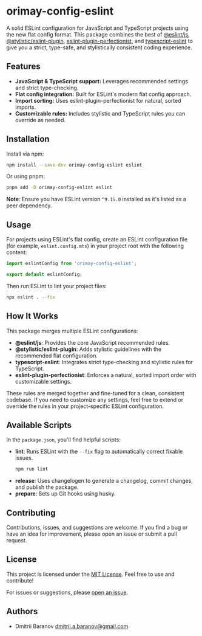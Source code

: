 # orimay-config-eslint

A solid ESLint configuration for JavaScript and TypeScript projects using the
new flat config format. This package combines the best of
[@eslint/js](https://www.npmjs.com/package/@eslint/js),
[@stylistic/eslint-plugin](https://www.npmjs.com/package/@stylistic/eslint-plugin),
[eslint-plugin-perfectionist](https://www.npmjs.com/package/eslint-plugin-perfectionist),
and [typescript-eslint](https://www.npmjs.com/package/@typescript-eslint) to
give you a strict, type-safe, and stylistically consistent coding experience.

## Features

- **JavaScript & TypeScript support:** Leverages recommended settings and strict
  type-checking.
- **Flat config integration:** Built for ESLint's modern flat config approach.
- **Import sorting:** Uses eslint-plugin-perfectionist for natural, sorted
  imports.
- **Customizable rules:** Includes stylistic and TypeScript rules you can
  override as needed.

## Installation

Install via npm:

```bash
npm install --save-dev orimay-config-eslint eslint
```

Or using pnpm:

```bash
pnpm add -D orimay-config-eslint eslint
```

**Note**: Ensure you have ESLint version `^9.15.0` installed as it's listed as a
peer dependency.

## Usage

For projects using ESLint's flat config, create an ESLint configuration file
(for example, `eslint.config.mts`) in your project root with the following
content:

```typescript
import eslintConfig from 'orimay-config-eslint';

export default eslintConfig;
```

Then run ESLint to lint your project files:

```bash
npx eslint . --fix
```

## How It Works

This package merges multiple ESLint configurations:

- **@eslint/js**: Provides the core JavaScript recommended rules.
- **@stylistic/eslint-plugin**: Adds stylistic guidelines with the recommended
  flat configuration.
- **typescript-eslint**: Integrates strict type-checking and stylistic rules for
  TypeScript.
- **eslint-plugin-perfectionist**: Enforces a natural, sorted import order with
  customizable settings.

These rules are merged together and fine-tuned for a clean, consistent codebase.
If you need to customize any settings, feel free to extend or override the rules
in your project-specific ESLint configuration.

## Available Scripts

In the `package.json`, you'll find helpful scripts:

- **lint**: Runs ESLint with the `--fix` flag to automatically correct fixable
  issues.
  ```bash
  npm run lint
  ```
- **release**: Uses changelogen to generate a changelog, commit changes, and
  publish the package.
- **prepare**: Sets up Git hooks using husky.

## Contributing

Contributions, issues, and suggestions are welcome. If you find a bug or have an
idea for improvement, please open an issue or submit a pull request.

## License

This project is licensed under the [MIT License](LICENSE). Feel free to use and
contribute!

For issues or suggestions, please
[open an issue](https://github.com/orimay/config-eslint/issues).

## Authors

- Dmitrii Baranov dmitrii.a.baranov@gmail.com
